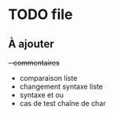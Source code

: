 # TODO file 

## À ajouter
~~- commentaires~~
- comparaison liste
- changement syntaxe liste
- syntaxe et ou
- cas de test chaîne de char
